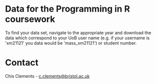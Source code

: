 # Data for the Programming in R coursework

To find your data set, navigate to the appropriate year and download the data which correspond to your UoB user name (e.g. if your username is 'xm21121' you data would be 'mass_xm21121') or student number.

# Contact
Chis Clements - c.clements@bristol.ac.uk

